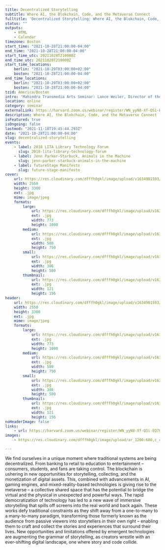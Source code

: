 ```yaml
---
title: Decentralized Storytelling
subtitle: Where AI, the Blokchain, Code, and the Metaverse Connect
fulltitle: 'Decentralized Storytelling: Where AI, the Blokchain, Code, and the Metaverse Connect'
status: ""
outputs:
    - HTML
    - Calendar
timezone: Boston
start_time: "2021-10-28T21:00:00-04:00"
end_time: "2021-10-28T21:00:00-04:00"
start_time_utc: 20211028T210000Z
end_time_utc: 20211028T210000Z
start_time_locations:
    berlin: "2021-10-29T03:00:00+02:00"
    boston: "2021-10-28T21:00:00-04:00"
end_time_locations:
    berlin: "2021-10-29T03:00:00+02:00"
    boston: "2021-10-28T21:00:00-04:00"
tzid: America/Boston
intro: 'Mahindra Transmedia Arts Seminar: Lance Weiler, Director of the Columbia University School of the Arts’ Digital Storytelling Lab.  '
location: online
category: seminar
externalLink: https://harvard.zoom.us/webinar/register/WN_yyN8-Xf-QSi-EQ78y7YwHw
description: Where AI, the Blokchain, Code, and the Metaverse Connect
isFeatured: true
isOngoing: false
lastmod: "2021-11-18T19:45:44.293Z"
date: "2021-10-28T21:00:00-04:00"
slug: decentralized-storytelling
events:
    - label: 2018 LITA Library Technology Forum
      slug: 2018-lita-library-technology-forum
    - label: Jenn Parker-Starbuck, Animals in the Machine
      slug: jenn-parker-starbuck-animals-in-the-machine
    - label: futureStage Manifesto
      slug: future-stage-manifesto
cover:
    url: https://res.cloudinary.com/dfffh0gkl/image/upload/v1634901593/weiler_transmedia_cd91da1c84.jpg
    width: 2550
    height: 3300
    ext: .jpg
    mime: image/jpeg
    formats:
        large:
            url: https://res.cloudinary.com/dfffh0gkl/image/upload/v1634901594/large_weiler_transmedia_cd91da1c84.jpg
            ext: .jpg
            width: 773
            height: 1000
        medium:
            url: https://res.cloudinary.com/dfffh0gkl/image/upload/v1634901594/medium_weiler_transmedia_cd91da1c84.jpg
            ext: .jpg
            width: 580
            height: 750
        small:
            url: https://res.cloudinary.com/dfffh0gkl/image/upload/v1634901595/small_weiler_transmedia_cd91da1c84.jpg
            ext: .jpg
            width: 386
            height: 500
        thumbnail:
            url: https://res.cloudinary.com/dfffh0gkl/image/upload/v1634901594/thumbnail_weiler_transmedia_cd91da1c84.jpg
            ext: .jpg
            width: 121
            height: 156
header:
    url: https://res.cloudinary.com/dfffh0gkl/image/upload/v1634901593/weiler_transmedia_cd91da1c84.jpg
    width: 2550
    height: 3300
    ext: .jpg
    mime: image/jpeg
    formats:
        large:
            url: https://res.cloudinary.com/dfffh0gkl/image/upload/v1634901594/large_weiler_transmedia_cd91da1c84.jpg
            ext: .jpg
            width: 773
            height: 1000
        medium:
            url: https://res.cloudinary.com/dfffh0gkl/image/upload/v1634901594/medium_weiler_transmedia_cd91da1c84.jpg
            ext: .jpg
            width: 580
            height: 750
        small:
            url: https://res.cloudinary.com/dfffh0gkl/image/upload/v1634901595/small_weiler_transmedia_cd91da1c84.jpg
            ext: .jpg
            width: 386
            height: 500
        thumbnail:
            url: https://res.cloudinary.com/dfffh0gkl/image/upload/v1634901594/thumbnail_weiler_transmedia_cd91da1c84.jpg
            ext: .jpg
            width: 121
            height: 156
noHeaderImage: false
links:
    - url: https://harvard.zoom.us/webinar/register/WN_yyN8-Xf-QSi-EQ78y7YwHw
images:
    - https://res.cloudinary.com/dfffh0gkl/image/upload/ar_1200:600,c_crop/c_limit,h_1200,w_600/v1634901593/weiler_transmedia_cd91da1c84.jpg

---
```

We find ourselves in a unique moment where traditional systems are being decentralized. From banking to retail to education to entertainment – consumers, students, and fans are taking control. The blockchain is ushering in new opportunities for storytelling, collecting, and the monetization of digital assets. This, combined with advancements in AI, gaming engines, and mixed-reality-based technologies is giving rise to the metaverse – a collective shared space that has the potential to bridge the virtual and the physical in unexpected and powerful ways. The rapid democratization of technology has led to a new wave of immersive storytelling that spills off screens into the real world and back again. These works defy traditional constraints as they shift away from a one-to-many to a many-to-many paradigm, transforming those formerly known as the audience from passive viewers into storytellers in their own right – enabling them to craft and collect the stories and experiences that surround their lives. New opportunities and limitations offered by emergent technologies are augmenting the grammar of storytelling, as creators wrestle with an ever-shifting digital landscape, one where story and code collide.
